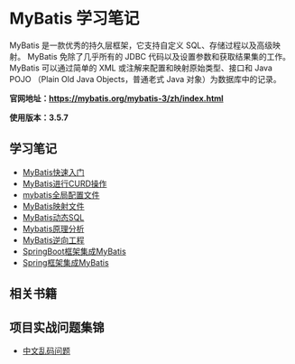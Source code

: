 # MyBatis 学习笔记

MyBatis 是一款优秀的持久层框架，它支持自定义 SQL、存储过程以及高级映射。 MyBatis 免除了几乎所有的 JDBC 代码以及设置参数和获取结果集的工作。 MyBatis 可以通过简单的 XML
或注解来配置和映射原始类型、接口和 Java POJO （Plain Old Java Objects，普通老式 Java 对象）为数据库中的记录。

**官网地址：https://mybatis.org/mybatis-3/zh/index.html**

**使用版本：3.5.7**

## 学习笔记

- [MyBatis快速入门](docs/notes/MyBatis快速入门.md)
- [MyBatis进行CURD操作](docs/notes/MyBatis进行CURD操作.md)
- [mybatis全局配置文件](docs/notes/mybatis全局配置文件.md)
- [MyBatis映射文件](docs/notes/MyBatis映射文件.md)
- [MyBatis动态SQL](docs/notes/MyBatis动态SQL.md)
- [Mybatis原理分析](docs/notes/Mybatis原理分析.md)
- [MyBatis逆向工程](docs/notes/MyBatis逆向工程.md)
- [SpringBoot框架集成MyBatis](docs/notes/SpringBoot框架集成MyBatis.md)
- [Spring框架集成MyBatis](docs/notes/Spring框架集成MyBatis.md)

## 相关书籍


## 项目实战问题集锦
- [中文乱码问题](docs/problems/中文乱码问题.md) 
